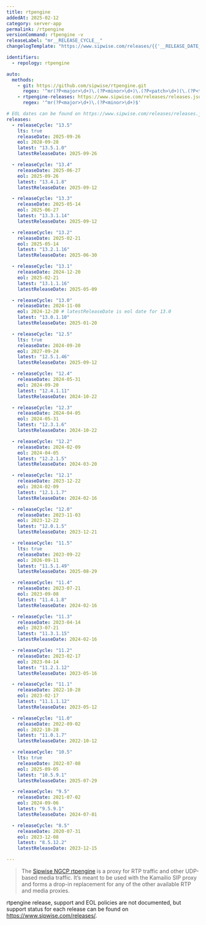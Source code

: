 ```yaml
---
title: rtpengine
addedAt: 2025-02-12
category: server-app
permalink: /rtpengine
versionCommand: rtpengine -v
releaseLabel: "mr__RELEASE_CYCLE__"
changelogTemplate: "https://www.sipwise.com/releases/{{'__RELEASE_DATE__'|split:'-'|first}}/mr__RELEASE_CYCLE__"

identifiers:
  - repology: rtpengine

auto:
  methods:
    - git: https://github.com/sipwise/rtpengine.git
      regex: '^mr(?P<major>\d+)\.(?P<minor>\d+)\.(?P<patch>\d+)(\.(?P<tiny>\d+))?$'
    - rtpengine-releases: https://www.sipwise.com/releases/releases.json
      regex: '^mr(?P<major>\d+)\.(?P<minor>\d+)$'

# EOL dates can be found on https://www.sipwise.com/releases/releases.json.
releases:
  - releaseCycle: "13.5"
    lts: true
    releaseDate: 2025-09-26
    eol: 2028-09-28
    latest: "13.5.1.0"
    latestReleaseDate: 2025-09-26

  - releaseCycle: "13.4"
    releaseDate: 2025-06-27
    eol: 2025-09-26
    latest: "13.4.1.8"
    latestReleaseDate: 2025-09-12

  - releaseCycle: "13.3"
    releaseDate: 2025-05-14
    eol: 2025-06-27
    latest: "13.3.1.14"
    latestReleaseDate: 2025-09-12

  - releaseCycle: "13.2"
    releaseDate: 2025-02-21
    eol: 2025-05-14
    latest: "13.2.1.16"
    latestReleaseDate: 2025-06-30

  - releaseCycle: "13.1"
    releaseDate: 2024-12-20
    eol: 2025-02-21
    latest: "13.1.1.16"
    latestReleaseDate: 2025-05-09

  - releaseCycle: "13.0"
    releaseDate: 2024-11-08
    eol: 2024-12-20 # latestReleaseDate is eol date for 13.0
    latest: "13.0.1.10"
    latestReleaseDate: 2025-01-20

  - releaseCycle: "12.5"
    lts: true
    releaseDate: 2024-09-20
    eol: 2027-09-24
    latest: "12.5.1.46"
    latestReleaseDate: 2025-09-12

  - releaseCycle: "12.4"
    releaseDate: 2024-05-31
    eol: 2024-09-20
    latest: "12.4.1.11"
    latestReleaseDate: 2024-10-22

  - releaseCycle: "12.3"
    releaseDate: 2024-04-05
    eol: 2024-05-31
    latest: "12.3.1.6"
    latestReleaseDate: 2024-10-22

  - releaseCycle: "12.2"
    releaseDate: 2024-02-09
    eol: 2024-04-05
    latest: "12.2.1.5"
    latestReleaseDate: 2024-03-20

  - releaseCycle: "12.1"
    releaseDate: 2023-12-22
    eol: 2024-02-09
    latest: "12.1.1.7"
    latestReleaseDate: 2024-02-16

  - releaseCycle: "12.0"
    releaseDate: 2023-11-03
    eol: 2023-12-22
    latest: "12.0.1.5"
    latestReleaseDate: 2023-12-21

  - releaseCycle: "11.5"
    lts: true
    releaseDate: 2023-09-22
    eol: 2026-09-11
    latest: "11.5.1.49"
    latestReleaseDate: 2025-08-29

  - releaseCycle: "11.4"
    releaseDate: 2023-07-21
    eol: 2023-09-08
    latest: "11.4.1.8"
    latestReleaseDate: 2024-02-16

  - releaseCycle: "11.3"
    releaseDate: 2023-04-14
    eol: 2023-07-21
    latest: "11.3.1.15"
    latestReleaseDate: 2024-02-16

  - releaseCycle: "11.2"
    releaseDate: 2023-02-17
    eol: 2023-04-14
    latest: "11.2.1.12"
    latestReleaseDate: 2023-05-16

  - releaseCycle: "11.1"
    releaseDate: 2022-10-28
    eol: 2023-02-17
    latest: "11.1.1.12"
    latestReleaseDate: 2023-05-12

  - releaseCycle: "11.0"
    releaseDate: 2022-09-02
    eol: 2022-10-28
    latest: "11.0.1.7"
    latestReleaseDate: 2022-10-12

  - releaseCycle: "10.5"
    lts: true
    releaseDate: 2022-07-08
    eol: 2025-09-05
    latest: "10.5.9.1"
    latestReleaseDate: 2025-07-29

  - releaseCycle: "9.5"
    releaseDate: 2021-07-02
    eol: 2024-09-06
    latest: "9.5.9.1"
    latestReleaseDate: 2024-07-01

  - releaseCycle: "8.5"
    releaseDate: 2020-07-31
    eol: 2023-12-08
    latest: "8.5.12.2"
    latestReleaseDate: 2023-12-15

---
```


> The [Sipwise NGCP rtpengine](https://www.sipwise.com/products/rtpengine/) is a proxy for RTP traffic and other UDP-based media traffic.
> It’s meant to be used with the Kamailio SIP proxy and forms a drop-in replacement for any of the other available RTP and media proxies.

rtpengine release, support and EOL policies are not documented, but support status for each release can be found on <https://www.sipwise.com/releases/>.
